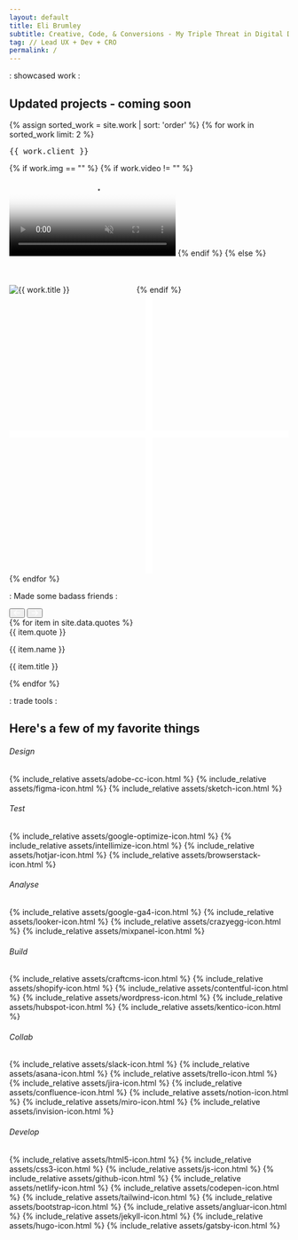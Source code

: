```yaml
---
layout: default
title: Eli Brumley
subtitle: Creative, Code, & Conversions - My Triple Threat in Digital Domination.
tag: // Lead UX + Dev + CRO
permalink: /
---
```


<section id="featured-cases" class="pt-4 pb-2 pt-sm-3 pb-sm-2">
	<div class="container center">
		<p class="hero-tag fog flex fx-align-center fx-just-center">
			<span class="blue dot-accent pre">:</span>
			<span class="sub-title pre">showcased work</span>
			<span class="blue dot-accent pre">:</span>
		</p>
		<h2 class="mb-2">Updated projects ‐ coming soon</h2>
		<div class="cards-grid flex fx-wrap fx-sm-col">
		{% assign sorted_work = site.work | sort: 'order' %}
		{% for work in sorted_work limit: 2 %}
			<div class="work-item fx-item-2 mb-2 mb-sm-0 px-1">
				<div class="card-wrap tilt-card" data-tilt style="--cursor-x: 0px; --cursor-y: 0px;">
					<div class="card {{ work.className }}">
						<a class="post-link" href="{{ work.url }}"></a> 
						<pre class="work-cat center">{{ work.client }}</pre>
						<div class="work-image mt-xs-1"> 
							  {% if work.img == "" %}
							    {% if work.video != "" %}
							      <video autoplay="" muted="" loop="" poster="{{ work.vidPoster }}">
							      	<source src="{{ work.vid }}" type="video/mp4">
							      </video>
							    {% endif %}
							  {% else %}
							    <img class="lazyload" data-src="{{ work.img }}" alt="{{ work.title }}" />
									<svg width="113" height="63" viewBox="0 0 113 63" fill="none" xmlns="http://www.w3.org/2000/svg">
										<rect x="0" width="113" height="63" fill="transparent"/>
									</svg>
							  {% endif %}
						</div>
						<div class="plus-icon">
							<svg viewBox="0 0 40 40">
								<defs><style>.plus-icon{fill:none;stroke:#fff;stroke-miterlimit:10}</style></defs>
								<path id="bar" class="plus-icon" d="M20 0v40"/>
								<path id="half-1" class="plus-icon" d="M0 20h20"/>
								<path id="half-2" class="plus-icon" d="M20 20h20"/>
							</svg>
						</div>
					</div>
					<div class="card-bg"></div>
					<div class="card-highlight"></div>
				</div>
			</div>
			{% endfor %}
		</div>
	</div>
</section>

<div id="quotes" class="bordered-bottom pt-0 pb-5"> 
	<div class="container">
		<p class="hero-tag fog flex fx-align-center fx-just-center mb-4 mb-sm-3">
			<span class="blue dot-accent pre">:</span>
			<span class="sub-title pre">Made some badass friends</span>
			<span class="blue dot-accent pre">:</span>
		</p>
		<div class="quote-wrap pb-1">
			<button id="scrollLeft"><svg width="12" height="11" viewBox="0 0 12 11" fill="none" xmlns="http://www.w3.org/2000/svg"><path d="M5.00684 10.3636L5.86621 9.51542L2.32826 5.97747H11.4912V4.74979H2.32826L5.86621 1.22301L5.00684 0.363632L0.00683594 5.36363L5.00684 10.3636Z" fill="white"/></svg></button>
			<button id="scrollRight"><svg width="12" height="11" viewBox="0 0 12 11" fill="none" xmlns="http://www.w3.org/2000/svg"><path d="M6.98438 10.3636L6.125 9.51542L9.66295 5.97747H0.5V4.74979H9.66295L6.125 1.22301L6.98438 0.363632L11.9844 5.36363L6.98438 10.3636Z" fill="white"/></svg></button>
			<div id="scrollContainer" class="flex fx-no-wrap">
				{% for item in site.data.quotes %}
				<div class="quote-item py-2 px-2 py-sm-1 px-sm-1 mb-1">
					<div class="quote">{{ item.quote }}</div>
					<div class="flex fx-align-center quote-meta">
						<img class="lazyload" data-src="/assets/{{ item.img }}" />
						<div class="quote-meta-label">
							<p class="name">{{ item.name }}</p>
							<p class="title">{{ item.title }}</p>
						</div>
					</div>
				</div>
				{% endfor %}
			</div>
		</div>
	</div>
</div>
 
<div id="tools" class="py-4">
	<div class="container">
		<p class="hero-tag fog flex fx-align-center fx-just-center">
			<span class="blue dot-accent pre">:</span>
			<span class="sub-title pre">trade tools</span>
			<span class="blue dot-accent pre">:</span>
		</p>
		<h2 class="flex fx-align-center fx-just-center center mb-1">Here's a few of my favorite things</h2>
		<div class="flex fx-just-apart fx-wrap">
			<div class="tools-grid">
				<div class="flex fx-just-apart fx-wrap cards">
					<!-- Design -->
					<div class="fx-item-4 fx-item-sm-2 fx-item-xs-1">
						<h6 class="mb-sm-1 mt-xs-0">Design</h6>
						<div class="tool-set mb-2 mb-sm-0 mb-xs-0">
							<span class="tooltip" data-tooltip="Adobe Creative&nbsp;Cloud">{% include_relative assets/adobe-cc-icon.html %}</span>
							<span class="tooltip" data-tooltip="Figma">{% include_relative assets/figma-icon.html %}</span>
							<span class="tooltip" data-tooltip="Sketch&nbsp;app">{% include_relative assets/sketch-icon.html %}</span>
						</div>
					</div>
					<!-- Testing -->
					<div class="fx-item-4 fx-item-sm-2 fx-item-xs-1">
						<h6 class="mb-sm-1 mt-xs-0">Test</h6>
						<div class="tool-set mb-2 mb-sm-0 mb-xs-0">
							<span class="tooltip" data-tooltip="Google&nbsp;Optimize">{% include_relative assets/google-optimize-icon.html %}</span>
							<span class="tooltip" data-tooltip="Intellimize">{% include_relative assets/intellimize-icon.html %}</span>
							<span class="tooltip" data-tooltip="HotJar">{% include_relative assets/hotjar-icon.html %}</span>
							<span class="tooltip" data-tooltip="BrowserStack">{% include_relative assets/browserstack-icon.html %}</span>
						</div>
					</div>
					<!-- Analytics -->
					<div class="fx-item-4 fx-item-sm-2 fx-item-xs-1">
						<h6 class="mb-sm-1 mt-xs-0">Analyse</h6>
						<div class="tool-set mb-2 mb-sm-0 mb-xs-0">
							<span class="tooltip" data-tooltip="Google&nbsp;Analytics">{% include_relative assets/google-ga4-icon.html %}</span>
							<span class="tooltip" data-tooltip="Google&nbsp;Looker">{% include_relative assets/looker-icon.html %}</span>
							<span class="tooltip" data-tooltip="CrazyEgg">{% include_relative assets/crazyegg-icon.html %}</span>
							<span class="tooltip" data-tooltip="MixPanel">{% include_relative assets/mixpanel-icon.html %}</span>
						</div>
					</div>
					<!-- CMS -->
					<div class="fx-item-4 fx-item-sm-2 fx-item-xs-1">
						<h6 class="mb-sm-1 mt-xs-0">Build</h6>
						<div class="tool-set mb-2 mb-sm-0 mb-xs-0">
							<span class="tooltip" data-tooltip="Craft&nbsp;CMS">{% include_relative assets/craftcms-icon.html %}</span>
							<span class="tooltip" data-tooltip="Shopify">{% include_relative assets/shopify-icon.html %}</span>
							<span class="tooltip" data-tooltip="Contentful">{% include_relative assets/contentful-icon.html %}</span>
							<span class="tooltip" data-tooltip="Wordpress">{% include_relative assets/wordpress-icon.html %}</span>
							<span class="tooltip" data-tooltip="Hubspot">{% include_relative assets/hubspot-icon.html %}</span>
							<span class="tooltip" data-tooltip="Kentico">{% include_relative assets/kentico-icon.html %}</span>
						</div>
					</div>
					<!-- Collab -->
					<div class="fx-item-2 fx-item-sm-2 fx-item-xs-1">
						<h6 class="mb-sm-1 mt-xs-0">Collab</h6>
						<div class="tool-set mb-2 mb-sm-0 mb-xs-0"> 
							<span class="tooltip" data-tooltip="Slack">{% include_relative assets/slack-icon.html %}</span>
							<span class="tooltip" data-tooltip="Asana">{% include_relative assets/asana-icon.html %}</span>
							<span class="tooltip" data-tooltip="Trello">{% include_relative assets/trello-icon.html %}</span>
							<span class="tooltip" data-tooltip="Jira">{% include_relative assets/jira-icon.html %}</span>
							<span class="tooltip" data-tooltip="Confluence">{% include_relative assets/confluence-icon.html %}</span>
							<span class="tooltip" data-tooltip="Notion">{% include_relative assets/notion-icon.html %}</span>
							<span class="tooltip" data-tooltip="Miro">{% include_relative assets/miro-icon.html %}</span>
							<span class="tooltip" data-tooltip="Invision">{% include_relative assets/invision-icon.html %}</span>
						</div>
					</div>
					<!-- Code -->
					<div class="fx-item-2 fx-item-sm-2 fx-item-xs-1">
						<h6 class="mb-sm-1 mt-xs-0">Develop</h6>
						<div class="tool-set mb-2 mb-sm-0 mb-xs-0">
							<span class="tooltip" data-tooltip="HTML5">{% include_relative assets/html5-icon.html %}</span>
							<span class="tooltip" data-tooltip="CSS3">{% include_relative assets/css3-icon.html %}</span>
							<span class="tooltip" data-tooltip="Javascript">{% include_relative assets/js-icon.html %}</span>
							<span class="tooltip" data-tooltip="GitHub">{% include_relative assets/github-icon.html %}</span>
							<span class="tooltip" data-tooltip="Netlify">{% include_relative assets/netlify-icon.html %}</span>
							<span class="tooltip" data-tooltip="CodePen">{% include_relative assets/codepen-icon.html %}</span>
							<span class="tooltip" data-tooltip="Tailwind&nbsp;CSS">{% include_relative assets/tailwind-icon.html %}</span>
							<span class="tooltip" data-tooltip="Bootstrap">{% include_relative assets/bootstrap-icon.html %}</span>
							<span class="tooltip" data-tooltip="Angluar">{% include_relative assets/angluar-icon.html %}</span>
							<!-- <span class="tooltip" data-tooltip="React">{% include_relative assets/react-icon.html %}</span> -->
							<span class="tooltip" data-tooltip="Jekyll">{% include_relative assets/jekyll-icon.html %}</span>
							<span class="tooltip" data-tooltip="Hugo">{% include_relative assets/hugo-icon.html %}</span>
							<span class="tooltip" data-tooltip="Gatsby">{% include_relative assets/gatsby-icon.html %}</span>
						</div>
					</div>
				</div>
			</div>
		</div>
	</div>
</div>

<script>
( function( $ ) {

	"use strict";

  $(".tilt-card").tilt({
    maxTilt: 12,
    perspective: 1400,
    easing: "cubic-bezier(.03,.98,.52,.99)",
    speed: 1000,
    glare: false,
    maxGlare: 0.3,
    scale: 1.03
  });
  
}( jQuery ) );
</script>